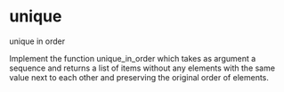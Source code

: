 # unique
unique in order

Implement the function unique_in_order which takes as argument a sequence and returns a list of items without any elements with the same value next to each other and preserving the original order of elements.
